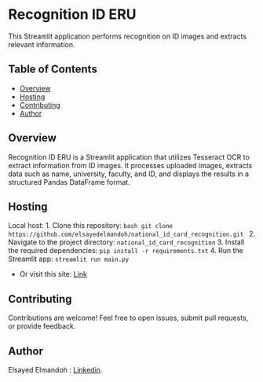 # Recognition ID ERU

This Streamlit application performs recognition on ID images and extracts relevant information.

## Table of Contents

- [Overview](#overview)
- [Hosting](#hosting)
- [Contributing](#contributing)
- [Author](#author)

## Overview

Recognition ID ERU is a Streamlit application that utilizes Tesseract OCR to extract information from ID images. It processes uploaded images, extracts data such as name, university, faculty, and ID, and displays the results in a structured Pandas DataFrame format.

## Hosting
Local host:
        1. Clone this repository: 
            ```bash
                git clone https://github.com/elsayedelmandoh/national_id_card_recognition.git
            ```
        2. Navigate to the project directory: `national_id_card_recognition`
        3. Install the required dependencies: `pip install -r requirements.txt`
        4. Run the Streamlit app: `streamlit run main.py`
   
- Or visit this site:
        [Link](https://code-evaluator-aypzh9o5p2xmsbmeepj8d7.streamlit.app/)

## Contributing
  Contributions are welcome! Feel free to open issues, submit pull requests, or provide feedback.

## Author
  Elsayed Elmandoh : [Linkedin](https://www.linkedin.com/in/elsayed-elmandoh-77544428a/).
